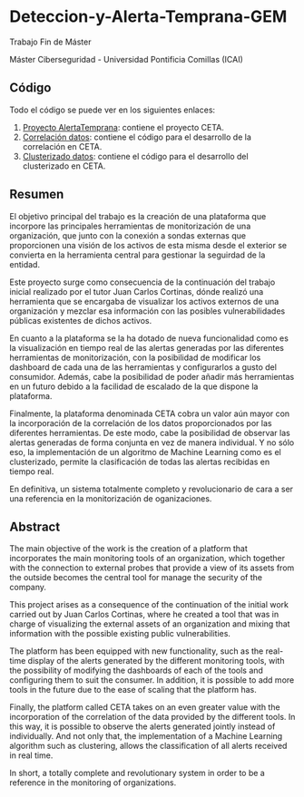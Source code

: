 # Deteccion-y-Alerta-Temprana-GEM

Trabajo Fin de Máster

Máster Ciberseguridad - Universidad Pontificia Comillas (ICAI)

## Código
Todo el código se puede ver en los siguientes enlaces:
1. [Proyecto AlertaTemprana](https://bitbucket.org/mrchamizo/alertatemprana2021/src/master/): contiene el proyecto CETA.
2. [Correlación datos](https://github.com/MrChamizo98/Correlation): contiene el código para el desarrollo de la correlación en CETA.
3. [Clusterizado datos](https://github.com/MrChamizo98/Clusterizado): contiene el código para el desarrollo del clusterizado en CETA.

## Resumen 
El objetivo principal del trabajo es la creación de una plataforma que incorpore las principales herramientas de monitorización de una organización, que junto con la conexión a sondas externas que proporcionen una visión de los activos de esta misma desde el exterior se convierta en la herramienta central para gestionar la seguirdad de la entidad. 

Este proyecto surge como consecuencia de la continuación del trabajo inicial realizado por el tutor Juan Carlos Cortinas, dónde realizó una herramienta que se encargaba de visualizar los activos externos de una organización y mezclar esa información con las posibles vulnerabilidades públicas existentes de dichos activos.

En cuanto a la plataforma se la ha dotado de nueva funcionalidad como es la visualización en tiempo real de las alertas generadas por las diferentes herramientas de monitorización, con la posibilidad de modificar los dashboard de cada una de las herramientas y configurarlos a gusto del consumidor. Además, cabe la posibilidad de poder añadir más herramientas en un futuro debido a la facilidad de escalado de la que dispone la plataforma. 

Finalmente, la plataforma denominada CETA cobra un valor aún mayor con la incorporación de la correlación de los datos proporcionados por las diferentes herramientas. De este modo, cabe la posibilidad de observar las alertas generadas de forma conjunta en vez de manera individual. Y no sólo eso, la implementación de un algoritmo de Machine Learning como es el clusterizado, permite la clasificación de todas las alertas recibidas en tiempo real. 

En definitiva, un sistema totalmente completo y revolucionario de cara a ser una referencia en la monitorización de oganizaciones. 


## Abstract
The main objective of the work is the creation of a platform that incorporates the main monitoring tools of an organization, which together with the connection to external probes that provide a view of its assets from the outside becomes the central tool for manage the security of the company. 

This project arises as a consequence of the continuation of the initial work carried out by Juan Carlos Cortinas, where he created a tool that was in charge of visualizing the external assets of an organization and mixing that information with the possible existing public vulnerabilities.

The platform has been equipped with new functionality, such as the real-time display of the alerts generated by the different monitoring tools, with the possibility of modifying the dashboards of each of the tools and configuring them to suit the consumer. In addition, it is possible to add more tools in the future due to the ease of scaling that the platform has. 

Finally, the platform called CETA takes on an even greater value with the incorporation of the correlation of the data provided by the different tools. In this way, it is possible to observe the alerts generated jointly instead of individually. And not only that, the implementation of a Machine Learning algorithm such as clustering, allows the classification of all alerts received in real time.

In short, a totally complete and revolutionary system in order to be a reference in the monitoring of organizations.
